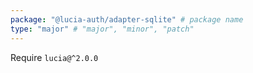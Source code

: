 ```yaml
---
package: "@lucia-auth/adapter-sqlite" # package name
type: "major" # "major", "minor", "patch"
---
```


Require `lucia@^2.0.0`